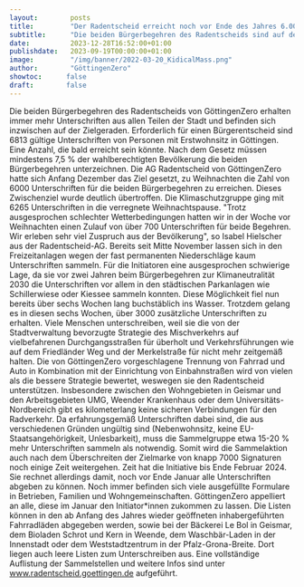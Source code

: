 ```yaml
---
layout:        posts
title:         "Der Radentscheid erreicht noch vor Ende des Jahres 6.000 Unterschriften"
subtitle:      "Die beiden Bürgerbegehren des Radentscheids sind auf der Zielgeraden"
date:          2023-12-28T16:52:00+01:00
publishdate:   2023-09-19T00:00:00+01:00
image:         "/img/banner/2022-03-20_KidicalMass.png"
author:        "GöttingenZero"
showtoc:      false
draft:        false
---
```


Die beiden Bürgerbegehren des Radentscheids von GöttingenZero erhalten
immer mehr Unterschriften aus allen Teilen der Stadt und befinden sich
inzwischen auf der Zielgeraden. Erforderlich für einen Bürgerentscheid sind
6813 gültige Unterschriften von Personen mit Erstwohnsitz in Göttingen.
Eine Anzahl, die bald erreicht sein könnte. Nach dem Gesetz müssen
mindestens 7,5 % der wahlberechtigten Bevölkerung die beiden
Bürgerbegehren unterzeichnen.
Die AG Radentscheid von GöttingenZero hatte sich Anfang Dezember das Ziel gesetzt, zu
Weihnachten die Zahl von 6000 Unterschriften für die beiden Bürgerbegehren zu erreichen.
Dieses Zwischenziel wurde deutlich übertroffen. Die Klimaschutzgruppe ging mit 6265
Unterschriften in die verregnete Weihnachtspause.
"Trotz ausgesprochen schlechter Wetterbedingungen hatten wir in der Woche vor
Weihnachten einen Zulauf von über 700 Unterschriften für beide Begehren. Wir erleben sehr
viel Zuspruch aus der Bevölkerung", so Isabel Hielscher aus der Radentscheid-AG.
Bereits seit Mitte November lassen sich in den Freizeitanlagen wegen der fast permanenten
Niederschläge kaum Unterschriften sammeln. Für die Initiatoren eine ausgesprochen
schwierige Lage, da sie vor zwei Jahren beim Bürgerbegehren zur Klimaneutralität 2030 die
Unterschriften vor allem in den städtischen Parkanlagen wie Schillerwiese oder Kiessee
sammeln konnten. Diese Möglichkeit fiel nun bereits über sechs Wochen lang buchstäblich ins
Wasser. Trotzdem gelang es in diesen sechs Wochen, über 3000 zusätzliche Unterschriften zu
erhalten.
Viele Menschen unterschreiben, weil sie die von der Stadtverwaltung bevorzugte Strategie des
Mischverkehrs auf vielbefahrenen Durchgangsstraßen für überholt und Verkehrsführungen
wie auf dem Friedländer Weg und der Merkelstraße für nicht mehr zeitgemäß halten. Die von
GöttingenZero vorgeschlagene Trennung von Fahrrad und Auto in Kombination mit der
Einrichtung von Einbahnstraßen wird von vielen als die bessere Strategie bewertet, weswegen
sie den Radentscheid unterstützen. Insbesondere zwischen den Wohngebieten in Geismar und
den Arbeitsgebieten UMG, Weender Krankenhaus oder dem Universitäts-Nordbereich gibt es
kilometerlang keine sicheren Verbindungen für den Radverkehr.
Da erfahrungsgemäß Unterschriften dabei sind, die aus verschiedenen Gründen ungültig sind
(Nebenwohnsitz, keine EU-Staatsangehörigkeit, Unlesbarkeit), muss die Sammelgruppe etwa
15-20 % mehr Unterschriften sammeln als notwendig. Somit wird die Sammelaktion auch nach
dem Überschreiten der Zielmarke von knapp 7000 Signaturen noch einige Zeit weitergehen.
Zeit hat die Initiative bis Ende Februar 2024. Sie rechnet allerdings damit, noch vor Ende Januar
alle Unterschriften abgeben zu können.
Noch immer befinden sich viele ausgefüllte Formulare in Betrieben, Familien und
Wohngemeinschaften. GöttingenZero appelliert an alle, diese im Januar den Initiator*innen
zukommen zu lassen. Die Listen können in den ab Anfang des Jahres wieder geöffneten
inhabergeführten Fahrradläden abgegeben werden, sowie bei der Bäckerei Le Bol in Geismar,
dem Bioladen Schrot und Kern in Weende, dem Waschbär-Laden in der Innenstadt oder dem
Weststadtzentrum in der Pfalz-Grona-Breite. Dort liegen auch leere Listen zum Unterschreiben
aus. Eine vollständige Auflistung der Sammelstellen und weitere Infos sind unter
www.radentscheid.goettingen.de aufgeführt.

